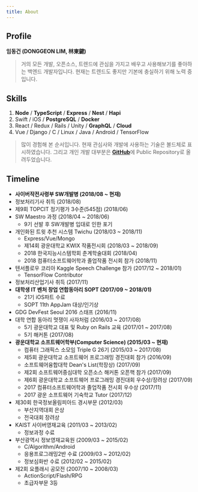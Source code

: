 ```yaml
---
title: About
---
```


## Profile

**임동건 (DONGGEON LIM, 林東鍵)**

> 거의 모든 개발, 오픈소스, 트렌드에 관심을 가지고 배우고 사용해보기를 좋아하는 백엔드 개발자입니다. 현재는 트렌드도 좋지만 기본에 충실하기 위해 노력 중입니다.


## Skills

1. **Node** / **TypeScript** / **Express** / **Nest** / **Hapi**
1. Swift / iOS / **PostgreSQL** / **Docker**
1. React / Redux / Rails / Unity / **GraphQL** / **Cloud**
1. Vue / Django / C / Linux / Java / Android / TensorFlow

> 많이 경험해 본 순서입니다. 현재 관심사와 개발에 사용하는 기술은 볼드체로 표시하였습니다. 그리고 개인 개발 대부분은 [**GitHub**](https://github.com/PW486)에 Public Repository로 올려두었습니다.


## Timeline

- **사이버작전사령부 SW개발병 (2018/08 ~ 현재)**
- 정보처리기사 취득 (2018/08)
- 제9회 TOPCIT 정기평가 3수준(545점) (2018/06)
- SW Maestro 과정 (2018/04 ~ 2018/06)
  - 9기 선발 후 SW개발병 입대로 인한 포기
- 개인화된 트윗 추천 시스템 Twichu (2018/03 ~ 2018/11)
  - Express/Vue/Mongo
  - 제14회 광운대학교 KWIX 작품전시회 (2018/03 ~ 2018/09)
  - 2018 한국지능시스템학회 춘계학술대회 (2018/04)
  - 2018 컴퓨터소프트웨어학과 졸업작품 전시회 참가 (2018/11)
- 텐서플로우 코리아 Kaggle Speech Challenge 참가 (2017/12 ~ 2018/01)
  - TensorFlow Contributor
- 정보처리산업기사 취득 (2017/11)
- **대학생 IT 벤처 창업 연합동아리 SOPT (2017/09 ~ 2018/01)**
  - 21기 iOS파트 수료
  - SOPT 11th AppJam 대상/인기상
- GDG DevFest Seoul 2016 스태프 (2016/11)
- 대학 연합 동아리 멋쟁이 사자처럼 (2016/03 ~ 2017/08)
  - 5기 광운대학교 대표 및 Ruby on Rails 교육 (2017/01 ~ 2017/08)
  - 5기 해커톤 (2017/08)
- **광운대학교 소프트웨어학부(Computer Science) (2015/03 ~ 현재)**
  - 컴퓨터 그래픽스 소모임 Triple G 26기 (2015/03 ~ 2017/08)
  - 제5회 광운대학교 소프트웨어 프로그래밍 경진대회 참가 (2016/09)
  - 소프트웨어융합대학 Dean's List(학장상) (2017/09)
  - 제2회 소프트웨어중심대학 오픈소스 해커톤 오픈핵 참가 (2017/09)
  - 제6회 광운대학교 소프트웨어 프로그래밍 경진대회 우수상/장려상 (2017/09)
  - 2017 컴퓨터소프트웨어학과 졸업작품 전시회 우수상 (2017/11)
  - 2017 광운 소프트웨어 기숙학교 Tutor (2017/12)
- 제30회 한국정보올림피아드 경시부문 (2012/03)
  - 부산지역대회 은상
  - 전국대회 장려상
- KAIST 사이버영재교육 (2011/03 ~ 2013/02)
  - 정보과정 수료
- 부산광역시 정보영재교육원 (2009/03 ~ 2015/02)
  - C/Algorithm/Android
  - 응용프로그래밍2반 수료 (2009/03 ~ 2012/02)
  - 정보심화반 수료 (2012/02 ~ 2015/02)
- 제2회 요플래시 공모전 (2007/10 ~ 2008/03)
  - ActionScript/Flash/RPG
  - 초급자부문 3등
